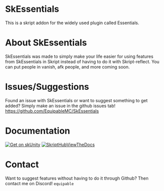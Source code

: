 # SkEssentials
This is a skript addon for the widely used plugin called Essentials.

# About SkEssentials

SkEssentials was made to simply make your life easier for using features from SkEssentials in Skript instead of having to do it with Skript-reflect. You can put people in vanish, afk people, and more coming soon.

# Issues/Suggestions

Found an issue with SkEssentials or want to suggest something to get added? Simply make an issue in the github issues tab! https://github.com/EquipableMC/SkEssentials

# Documentation

[![Get on skUnity](https://docs.skunity.com/skunity/library/Docs/Assets/assets/images/buttons/v2/get-the-syntax-black.png)](https://docs.skunity.com/syntax/search/addon:SkEssentials) [![SkriptHubViewTheDocs](http://skripthub.net/static/addon/ViewTheDocsButton.png)](http://skripthub.net/docs/?addon=SkEssentials)

# Contact

Want to suggest features without having to do it through Github? Then contact me on Discord! `equipable`
